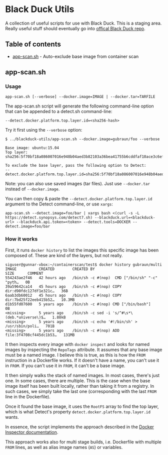 # Black Duck Utils
A collection of useful scripts for use with Black Duck. This is a staging area. Really useful stuff should eventually go into [offical Black Duck repo](https://github.com/blackducksoftware).

## Table of contents
- [app-scan.sh](#app-scan-sh) - Auto-exclude base image from container scan

## app-scan.sh
### Usage
```
app-scan.sh [--verbose] --docker.image=IMAGE | --docker.tar=TARFILE
```
The app-scan.sh script will generate the following command-line option that can be appended to a detect.sh command-line:
```
--detect.docker.platform.top.layer.id=<sha256-hash>
```
Try it first using the `--verbose` option:
```
$ ../blackduck-utils/app-scan.sh --docker.image=gubraun/foo --verbose

Base image: ubuntu:15.04
Top layer:  sha256:5f70bf18a086007016e948b04aed3b82103a36bea41755b6cddfaf10ace3c6ef

To exclude the base layer, pass the following option to Detect:
--detect.docker.platform.top.layer.id=sha256:5f70bf18a086007016e948b04aed3b82103a36bea41755b6cddfaf10ace3c6ef
```
Note: you can also use saved images (tar files). Just use `--docker.tar` instead of `--docker.image`.

You can then copy & paste the `--detect.docker.platform.top.layer.id` argument to the Detect command-line, or use `xargs`:
```
app-scan.sh --detect.image=foo/bar | xargs bash <(curl -s -L https://detect.synopsys.com/detect7.sh) --blackduck.url=<blackduck-url> --blackduck.api.token=<token> --detect.tools=DOCKER --detect.image=foo/bar
```
 
### How it works
First, it runs `docker history` to list the images this specific image has been composed of. These are kind of the layers, but not really.
```
siguser@gunnar-vbox:~/containerscan/test$ docker history gubraun/multi
IMAGE          CREATED        CREATED BY                                      SIZE      COMMENT
554243ae2f46   42 hours ago   /bin/sh -c #(nop)  CMD ["/bin/sh" "-c" "pyth…   0B
39a59642ca14   45 hours ago   /bin/sh -c #(nop) COPY dir:d90fdc127df1e321c…   36B
6aab3db60012   45 hours ago   /bin/sh -c #(nop) COPY dir:7bd25f22eeb415b52…   10.3MB
d1b55fd07600   5 years ago    /bin/sh -c #(nop) CMD ["/bin/bash"]             0B
<missing>      5 years ago    /bin/sh -c sed -i 's/^#\s*\(deb.*universe\)$…   1.88kB
<missing>      5 years ago    /bin/sh -c echo '#!/bin/sh' > /usr/sbin/poli…   701B
<missing>      5 years ago    /bin/sh -c #(nop) ADD file:3f4708cf445dc1b53…   131MB
```
It then inspects every image with `docker inspect` and looks for named images by inspecting the `RepoTags` attribute. It assumes that any base image must be a named image. I believe this is true, as this is how the `FROM` instruction in a Dockerfile works. If it doesn't have a name, you can't use it in `FROM`. If you can't use it in `FROM`, it can't be a base image.

It then simply walks the stack of named images. In most cases, there's just one. In some cases, there are multiple. This is the case when the base image itself has been built locally, rather than taking it from a registry. In such cases, we simply take the last one (corresponding with the last `FROM` line in the Dockerfile).

Once it found the base image, it uses the `RootFS` array to find the top layer, which is what Detect's property `detect.docker.platform.top.layer.id` wants.

In essence, the script implements the approach described in the [Docker Inspector documentation](https://synopsys.atlassian.net/wiki/spaces/INTDOCS/pages/759922726/Isolating+Application+Components).

This approach works also for multi stage builds, i.e. Dockerfile with multiple `FROM` lines, as well as alias image names (`AS`) or variables.

